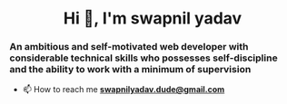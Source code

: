 <h1 align="center">Hi 👋, I'm swapnil yadav</h1>
<h3 align="centre">An ambitious and self-motivated web developer with considerable technical skills who possesses self-discipline and the ability to work with a minimum of supervision</h3>

- 📫 How to reach me **swapnilyadav.dude@gmail.com**
<br></br>
